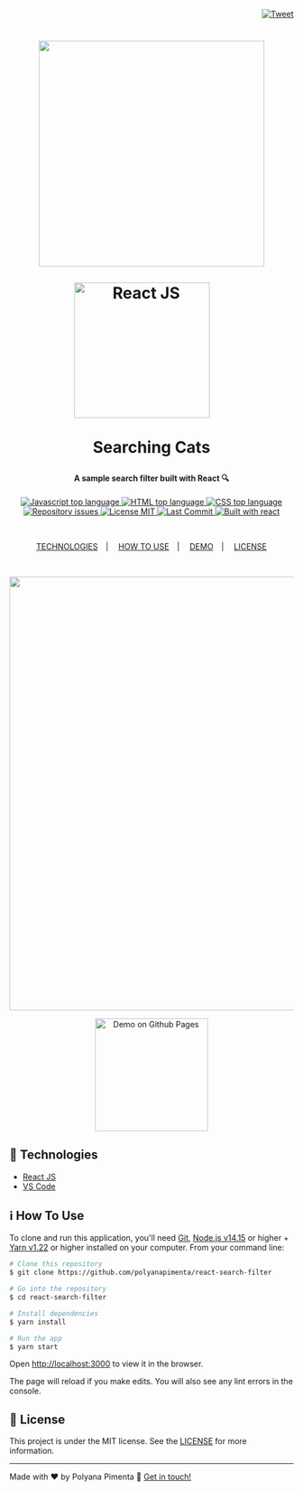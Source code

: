 <p align="right">
  <a target="_blank" href="https://twitter.com/intent/tweet?text=Wow:&url=https%3A%2F%2Fgithub.com%2Fpolyanapimenta%2Freact-search-filter">
    <img alt="Tweet" src="https://img.shields.io/twitter/url?url=https%3A%2F%2Fgithub.com%2Fpolyanapimenta%2Freact-search-filter" />
  </a>
</p>

<h1 align="center">
  <img src="https://ik.imagekit.io/polyanapimenta/github/logo_searching_cats_37KYkNkeL9.png" width="400"/>
  
  <br/>
  
  <img alt="React JS" src="https://ik.imagekit.io/polyanapimenta/github/react__M52L9bIV.png" width="240"/>&emsp;&nbsp;

  Searching Cats
</h1>

<h4 align="center">A sample search filter built with React 🔍</h4>


<p align="center">
  <a href="#0">
    <img alt="Javascript top language" src="https://img.shields.io/badge/javascript-46.9%25-blue?style=for-the-badge&logo=javascript" />
  </a>
  
  <a href="#0">
    <img alt="HTML top language" src="https://img.shields.io/badge/html-26.9%25-blue?style=for-the-badge&logo=html5" />
  </a>

  <a href="#0">
    <img alt="CSS top language" src="https://img.shields.io/badge/css-26.2%25-blue?style=for-the-badge&logo=css3" />
  </a>
  
  <a href="https://github.com/polyanapimenta/react-search-filter/issues">
    <img alt="Repository issues" src="https://img.shields.io/github/issues/polyanapimenta/react-search-filter?style=for-the-badge" />
  </a>
  
  <a href="https://github.com/polyanapimenta/react-search-filter/blob/main/LICENSE">
    <img alt="License MIT" src="https://img.shields.io/github/license/polyanapimenta/react-search-filter?style=for-the-badge" />
  </a>

  <a href="#0">
    <img alt="Last Commit" src="https://img.shields.io/badge/last%20commit-january%202021-orange?style=for-the-badge" />
  </a>

  <a href="#0">
    <img alt="Built with react" src="https://img.shields.io/badge/built%20with-react.js-blue?style=for-the-badge&logo=react" />
  </a>
</p>

<br/>

<p align="center">
  <a href="#rocket-technologies">TECHNOLOGIES</a>&emsp;|&emsp;
  <a href="#information_source-how-to-use">HOW TO USE</a>&emsp;|&emsp;
  <a href="#demo">DEMO</a>&emsp;|&emsp;
  <a href="#memo-license">LICENSE</a>
</p>

<br/>

<p align="center">
  <a href="https://google.com" target="_blank">
    <img src="https://ik.imagekit.io/polyanapimenta/github/Searching_Cats_jzosWgra2Z.gif" width="768"/>
  </a>
</p>

<p id="demo" align="center">
  <a href="https://google.com" target="_blank">
    <img alt="Demo on Github Pages" src="https://ik.imagekit.io/polyanapimenta/github/btn-demo_OvSH9XZU0.png" width="200"/>
  </a>
</p>

## :rocket: Technologies
- [React JS](https://reactjs.org)
- [VS Code](https://code.visualstudio.com)
  

## :information_source: How To Use
To clone and run this application, you'll need [Git](https://git-scm.com), [Node.js v14.15](https://nodejs.org/en/) or higher + [Yarn v1.22](https://yarnpkg.com/) or higher installed on your computer. From your command line:


```bash
# Clone this repository
$ git clone https://github.com/polyanapimenta/react-search-filter

# Go into the repository
$ cd react-search-filter

# Install dependencies
$ yarn install

# Run the app
$ yarn start
```

Open [http://localhost:3000](http://localhost:3000) to view it in the browser.

The page will reload if you make edits. You will also see any lint errors in the console.


## :memo: License
This project is under the MIT license. See the [LICENSE](https://github.com/polyanapimenta/react-search-filter/blob/main/LICENSE) for more information.

---

Made with ♥ by Polyana Pimenta :wave: [Get in touch!](https://www.linkedin.com/in/polyanapimenta/)